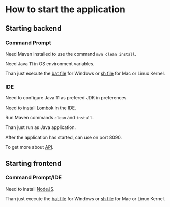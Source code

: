 # How to start the application

## Starting backend

### Command Prompt

Need Maven installed to use the command `mvn clean install`.

Need Java 11 in OS environment variables.

Than just execute the [bat file](desafio-backend/start-back.bat) for Windows or [sh file](desafio-backend/start-back.sh) for Mac or Linux Kernel.

### IDE

Need to configure Java 11 as prefered JDK in preferences.

Need to install [Lombok](https://projectlombok.org/) in the IDE.

Run Maven commands `clean` and `install`.

Than just run as Java application.

After the application has started, can use on port 8090.

To get more about [API](desafio-backend/README.md).

## Starting frontend

### Command Prompt/IDE

Need to install [NodeJS](https://nodejs.org/en/download/).

Than just execute the [bat file](desafio-frontend/start-front.bat) for Windows or [sh file](desafio-frontend/start-front.sh) for Mac or Linux Kernel.
